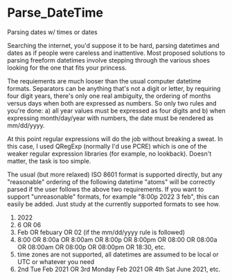 # Parse_DateTime
Parsing dates w/ times or dates

Searching the internet, you'd suppose it to be hard, parsing datetimes and dates as if people were careless and inattentive. Most proposed solutions to parsing freeform datetimes involve stepping through the various shoes looking for the one that fits your princess.

The requiements are much looser than the usual computer datetime formats. Separators can be anything that's not a digit or letter, by requiring four digit years, there's only one real ambiguity, the ordering of months versus days when both are expressed as numbers. So only two rules and you're done: a) all year values must be expressed as four digits and b) when expressing month/day/year with numbers, the date must be rendered as mm/dd/yyyy.

At this point regular expressions will do the job without breaking a sweat. In this case, I used QRegExp (normally I'd use PCRE) which is one of the weaker regular expression libraries (for example, no lookback). Doesn't matter, the task is too simple.

The usual (but more relaxed) ISO 8601 format is supported directly, but any "reasonable" ordering of the following datetime "atoms" will be correctly parsed if the user follows the above two requirements. If you want to support "unreasonable" formats, for example "8:00p 2022 3 feb", this can easily be added. Just study at the currently supported formats to see how.
1) 2022
2) 6 OR 06
3) Feb OR febuary OR 02 (if the mm/dd/yyyy rule is followed)
4) 8:00 OR 8:00a OR 8:00am OR 8:00p OR 8:00pm OR 08:00 OR 08:00a OR 08:00am OR 08:00p OR 08:00pm OR 18:30, etc.
5) time zones are not supported, all datetimes are assumed to be local or UTC or whatever you need
6) 2nd Tue Feb 2021 OR 3rd Monday Feb 2021 OR 4th Sat June 2021, etc.
